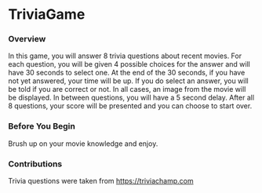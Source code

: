 # TriviaGame

### Overview

In this game, you will answer 8 trivia questions about recent movies.
For each question, you will be given 4 possible choices for the answer and will have 30 seconds to 
select one. 
At the end of the 30 seconds, if you have not yet answered, your time will be up.
If you do select an answer, you will be told if you are correct or not.
In all cases, an image from the movie will be displayed.
In between questions, you will have a 5 second delay.
After all 8 questions, your score will be presented and you can choose to start over.


### Before You Begin

Brush up on your movie knowledge and enjoy.


### Contributions

Trivia questions were taken from https://triviachamp.com

